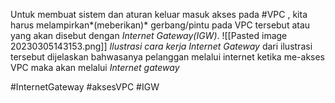 Untuk membuat sistem dan aturan keluar masuk akses pada #VPC , kita harus melampirkan*(meberikan)* gerbang/pintu pada VPC tersebut atau yang akan disebut dengan *Internet Gateway(IGW)*.
![[Pasted image 20230305143153.png]]
*Ilustrasi cara kerja Internet Gateway*
dari ilustrasi tersebut dijelaskan bahwasanya pelanggan melalui internet ketika me-akses VPC maka akan melalui *Internet gateway* 

#InternetGateway #aksesVPC #IGW 